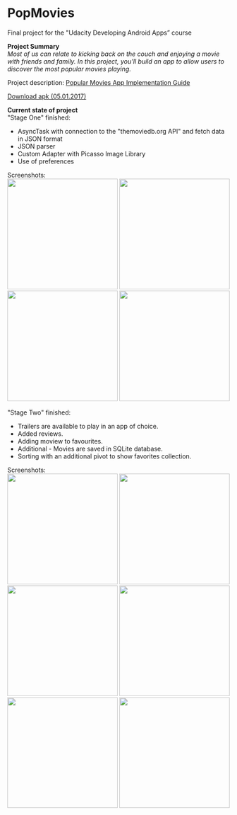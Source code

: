# PopMovies

Final project for the "Udacity Developing Android Apps” course

<b>Project Summary</b>  
<i>Most of us can relate to kicking back on the couch and enjoying a movie with friends and family. In this project, you’ll build an app to allow users to discover the most popular movies playing.</i>



Project description: <a href="https://docs.google.com/document/d/1ZlN1fUsCSKuInLECcJkslIqvpKlP7jWL2TP9m6UiA6I/pub?embedded=true">Popular Movies App Implementation Guide</a>

 <a href="https://www.dropbox.com/s/qv2o23zj0g4y05m/PopMovies.apk?dl=0">Download apk (05.01.2017)</a>

<b>Current state of project</b>   
"Stage One" finished:
<ul><li>AsyncTask with connection to the "themoviedb.org API" and fetch data in JSON format</li>
<li>JSON parser</li>
<li>Custom Adapter with Picasso Image Library</li>
<li>Use of preferences</li></ul>
Screenshots:</br>
<div>
<img src="https://dl.dropboxusercontent.com/s/7ehhbradool3662/11.png?dl=0" height="250"/> <img src="https://dl.dropboxusercontent.com/s/r4dfdgn10hc4tc3/33.png?dl=0" height="250"/> <img src="https://dl.dropboxusercontent.com/s/sronf1zhcp4mpx1/44.png?dl=0" height="250"/> <img src="https://dl.dropboxusercontent.com/s/m4b42r0edeeabzc/66.png?dl=0" height="250"/></div>

"Stage Two" finished:
<ul><li>Trailers are available to play in an app of choice.</li>
<li>Added reviews.</li>
<li>Adding moview to favourites.</li>
<li>Additional - Movies are saved in SQLite database.</li>
<li>Sorting with an additional pivot to show favorites collection.</li></ul>

Screenshots:</br>
<img src="https://dl.dropboxusercontent.com/s/0b4qnlpwvn2nq0h/Screenshot_2017-05-01-10-57-32.png?dl=0" height="250"/> <img src="https://dl.dropboxusercontent.com/s/f7yogwj94q8wd96/Screenshot_2017-05-01-10-58-10.png?dl=0" height="250"/> <img src="https://dl.dropboxusercontent.com/s/c5sxnml29k42a4m/Screenshot_2017-05-01-10-58-25.png?dl=0" height="250"/> <img src="https://dl.dropboxusercontent.com/s/yl0ic8zarjczz27/Screenshot_2017-05-01-10-59-17.png?dl=0" height="250"/> <img src="https://dl.dropboxusercontent.com/s/pzrux7ojntui4v4/Screenshot_2017-05-01-10-59-49.png?dl=0" height="250"/> <img src="https://dl.dropboxusercontent.com/s/wwduhf6ubkyn0n7/Screenshot_2017-05-01-10-59-56.png?dl=0" height="250"/>
